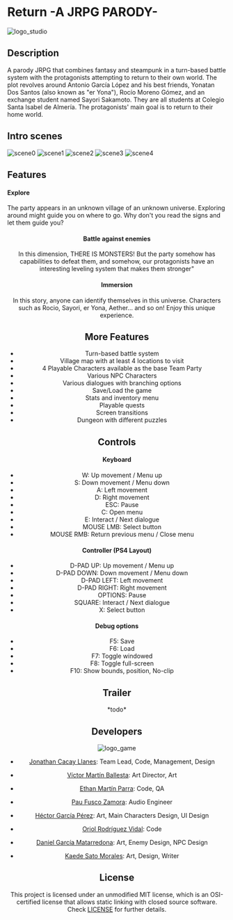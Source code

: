 # Return -A JRPG PARODY-

![logo_studio](https://raw.githubusercontent.com/xGauss05/RPG-Game-Project/gh-pages/Output/Assets/Textures/Backgrounds/logo_return.png)
## Description

A parody JRPG that combines fantasy and steampunk in a turn-based battle system with the protagonists attempting to return to their own world. The plot revolves around Antonio García López and his best friends, Yonatan Dos Santos (also known as "er Yona"), Rocío Moreno Gómez, and an exchange student named Sayori Sakamoto. They are all students at Colegio Santa Isabel de Almería. The protagonists' main goal is to return to their home world.

<h2> Intro scenes </h2>

![scene0](https://raw.githubusercontent.com/xGauss05/RPG-Game-Project/gh-pages/Output/Assets/Textures/Backgrounds/Intro/intro01.png)
![scene1](https://raw.githubusercontent.com/xGauss05/RPG-Game-Project/gh-pages/Output/Assets/Textures/Backgrounds/Intro/intro02.png)
![scene2](https://raw.githubusercontent.com/xGauss05/RPG-Game-Project/gh-pages/Output/Assets/Textures/Backgrounds/Intro/intro03.png)
![scene3](https://raw.githubusercontent.com/xGauss05/RPG-Game-Project/gh-pages/Output/Assets/Textures/Backgrounds/Intro/intro04.png)
![scene4](https://raw.githubusercontent.com/xGauss05/RPG-Game-Project/gh-pages/Output/Assets/Textures/Backgrounds/Intro/intro05.png)

<h2>Features</h2>

<h4>Explore</h4>
<p>The party appears in an unknown village of an unknown universe. Exploring around might guide you on where to go. Why don't you read the signs and let them guide you?</p>
<header>
  
<h4>Battle against enemies</h4>
<p>In this dimension, THERE IS MONSTERS! But the party somehow has capabilities to defeat them, and somehow, our protagonists have an interesting leveling system that makes them stronger"</p>
  
<h4>Immersion</h4>
<p>In this story, anyone can identify themselves in this universe. Characters such as Rocio, Sayori, er Yona, Aether... and so on! Enjoy this unique experience.</p>

<h2>More Features</h2>
<ul>
<li> Turn-based battle system</li>
<li> Village map with at least 4 locations to visit </li>
<li> 4 Playable Characters available as the base Team Party </li>
<li> Various NPC Characters </li>
<li> Various dialogues with branching options </li>
<li> Save/Load the game </li>
<li> Stats and inventory menu </li>
<li> Playable quests </li>
<li> Screen transitions </li>
<li> Dungeon with different puzzles </li>
</ul>
  
<h2> Controls </h2>

<h4> Keyboard </h4>
<ul>
<li> W: Up movement / Menu up </li>
<li> S: Down movement / Menu down </li>
<li> A: Left movement </li>
<li> D: Right movement </li>
<li> ESC: Pause </li>
<li> C: Open menu </li>
<li> E: Interact / Next dialogue </li>
<li> MOUSE LMB: Select button </li>
<li> MOUSE RMB: Return previous menu / Close menu </li>
</ul>
  
<h4> Controller (PS4 Layout) </h4>
<ul>
<li> D-PAD UP: Up movement / Menu up </li>
<li> D-PAD DOWN: Down movement / Menu down </li>
<li> D-PAD LEFT: Left movement </li>
<li> D-PAD RIGHT: Right movement </li>
<li> OPTIONS: Pause </li>
<li> SQUARE: Interact / Next dialogue </li>
<li> X: Select button </li>
</ul>
  
<h4> Debug options </h4>
<ul>
<li> F5: Save </li>
<li> F6: Load </li>
<li> F7: Toggle windowed </li>
<li> F8: Toggle full-screen </li>
<li> F10: Show bounds, position, No-clip </li>
</ul>

<h2> Trailer </h2>
*todo*
  
<h2> Developers </h2>
  
![logo_game](https://raw.githubusercontent.com/xGauss05/RPG-Game-Project/gh-pages/Output/Assets/Textures/Backgrounds/logo_not_that_pocho_studios.png)

+ [Jonathan Cacay Llanes](https://github.com/xGauss05): Team Lead, Code, Management, Design

+ [Víctor Martín Ballesta](https://github.com/VicMarBall): Art Director, Art

+ [Ethan Martín Parra](https://github.com/Ethanm-0371): Code, QA

+ [Pau Fusco Zamora](https://github.com/PauFusco): Audio Engineer

+ [Héctor García Pérez](https://github.com/Neidragon): Art, Main Characters Design, UI Design

+ [Oriol Rodríguez Vidal](https://github.com/Eweer): Code

+ [Daniel García Matarredona](https://github.com/DaniGarMata): Art, Enemy Design, NPC Design

+ [Kaede Sato Morales](https://github.com/KelptheWriter): Art, Design, Writer

## License

This project is licensed under an unmodified MIT license, which is an OSI-certified license that allows static linking with closed source software. Check [LICENSE](LICENSE) for further details.
